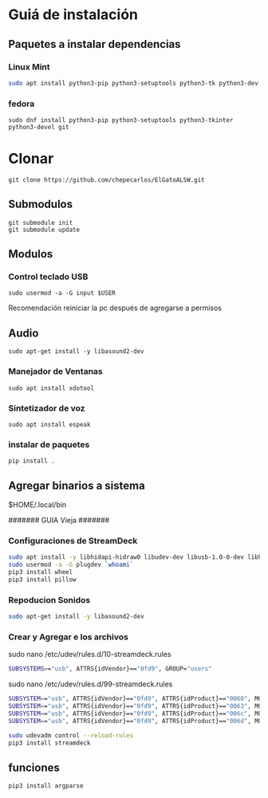 
# Guiá de instalación

## Paquetes a instalar dependencias

### Linux Mint

```bash
sudo apt install python3-pip python3-setuptools python3-tk python3-dev ffmpeg git 
```

### fedora 

```
sudo dnf install python3-pip python3-setuptools python3-tkinter python3-devel git 
```

# Clonar 

```
git clone https://github.com/chepecarlos/ElGatoALSW.git
```

## Submodulos 

```
git submodule init
git submodule update
```

## Modulos


### Control teclado USB

```
sudo usermod -a -G input $USER
```

Recomendación reiniciar la pc después de agregarse a permisos


## Audio

```
sudo apt-get install -y libasound2-dev
```

### Manejador de Ventanas

```
sudo apt install xdotool
```

### Sintetizador de voz

```
sudo apt install espeak
```

### instalar de paquetes

```
pip install .
``` 

## Agregar binarios a sistema 

$HOME/.local/bin

####### GUIA Vieja #######

### Configuraciones de StreamDeck
```bash
sudo apt install -y libhidapi-hidraw0 libudev-dev libusb-1.0-0-dev libhidapi-libusb0 zlib1g-dev
sudo usermod -a -G plugdev `whoami`
pip3 install wheel
pip3 install pillow
```

### Repoducion Sonidos
```bash
sudo apt-get install -y libasound2-dev
```

### Crear y Agregar e los archivos

sudo nano /etc/udev/rules.d/10-streamdeck.rules
```bash
SUBSYSTEMS=="usb", ATTRS{idVendor}=="0fd9", GROUP="users"
```

sudo nano /etc/udev/rules.d/99-streamdeck.rules
```bash
SUBSYSTEM=="usb", ATTRS{idVendor}=="0fd9", ATTRS{idProduct}=="0060", MODE:="660", GROUP="plugdev"
SUBSYSTEM=="usb", ATTRS{idVendor}=="0fd9", ATTRS{idProduct}=="0063", MODE:="660", GROUP="plugdev"
SUBSYSTEM=="usb", ATTRS{idVendor}=="0fd9", ATTRS{idProduct}=="006c", MODE:="660", GROUP="plugdev"
SUBSYSTEM=="usb", ATTRS{idVendor}=="0fd9", ATTRS{idProduct}=="006d", MODE:="660", GROUP="plugdev"
```

```bash
sudo udevadm control --reload-rules
pip3 install streamdeck
```


## funciones

```bash
pip3 install argparse
```
